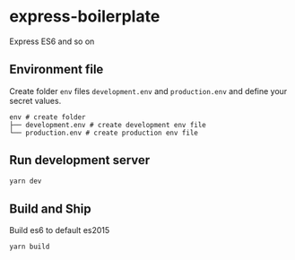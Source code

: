 # express-boilerplate

Express ES6 and so on

## Environment file

Create folder `env` files `development.env` and `production.env` and define your secret values.

```
env # create folder
├── development.env # create development env file
└── production.env # create production env file
```

## Run development server

```bash
yarn dev
```

## Build and Ship

Build es6 to default es2015

```bash
yarn build
```
